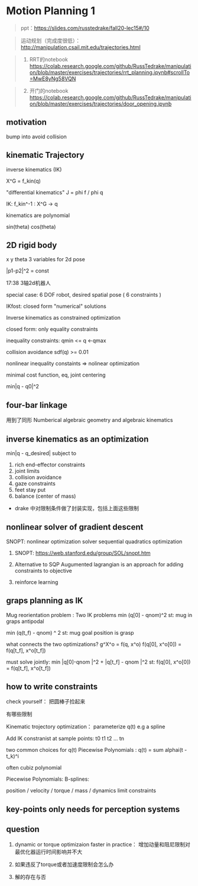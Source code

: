 # Motion Planning 1

> ppt：https://slides.com/russtedrake/fall20-lec15#/10

> 运动规划（完成度很低）：http://manipulation.csail.mit.edu/trajectories.html

> 1. RRT的notebook https://colab.research.google.com/github/RussTedrake/manipulation/blob/master/exercises/trajectories/rrt_planning.ipynb#scrollTo=MwE8yNg58VQN

> 2. 开门的notebook
https://colab.research.google.com/github/RussTedrake/manipulation/blob/master/exercises/trajectories/door_opening.ipynb



## motivation
bump into
avoid collision

## kinematic Trajectory

inverse kinematics (IK)

X^G = f_kin(q)

"differential kinematics"  J = phi f / phi q

IK: f_kin^-1 : X^G -> q

kinematics are polynomial 

sin(theta) cos(theta)

## 2D rigid body
x y theta 3 variables for 2d pose

|p1-p2|^2 = const

17:38 3轴2d机器人

special case: 6 DOF robot, desired spatial pose ( 6 constraints )

IKfost: closed form "numerical" solutions

Inverse kinematics as constrained optimization

closed form: only equality constraints

inequality constraints: qmin <= q <-qmax

collision avoidance sdf(q) >= 0.01

nonlinear inequality constaints => nolinear optimization

minimal cost function, eq, joint centering

min|q - q0|^2

## four-bar linkage
用到了同形 Numberical algebraic geometry and algebraic kinematics

## inverse kinematics as an optimization 

min|q - q_desired|
subject to 
1. rich end-effector constraints
2. joint limits
3. collision avoidance 
4. gaze constraints 
5. feet stay put 
6. balance (center of mass)

- drake 中对限制条件做了封装实现，包括上面这些限制

## nonlinear solver of gradient descent
SNOPT: nonlinear optimization solver
sequential quadratics optimization

1. SNOPT: https://web.stanford.edu/group/SOL/snopt.htm

2. Alternative to SQP
Augumented lagrangian is an approach for adding constraints to objective

3. reinforce learning


## graps planning as IK

Mug reorientation problem : Two IK problems 
min (q[0] - qnom)^2
st: mug in graps antipodal

min (q(t_f) - qnom) ^ 2
st: mug goal position is grasp

what connects the two optimizations?
g^X^o = f(q, x^o) 
f(q[0], x^o[0]) = f(q[t_f], x^o[t_f])

must solve jointly:
min |q[0]-qnom |^2 + |q[t_f] - qnom |^2
st: f(q[0], x^o[0]) = f(q[t_f], x^o[t_f])


## how to write constraints 
check yourself：
把圆棒子捡起来

有哪些限制

Kinematic trojectory optimization：
parameterize q(t) e.g a spline

Add IK constranist at sample points:
t0 t1 t2 ... tn

two common choices for q(t)
Piecewise Polynomials : q(t) = sum alphai(t -t_k)^i

often cubiz polynomial

Piecewise Polynomials:
B-splines: 

position / velocity / torque / mass  / dynamics limit constraints


## key-points only needs for perception systems



## question
1. dynamic or torque optimizaion faster in practice：
增加动量和阻尼限制对最优化器运行时间影响并不大

2. 如果违反了torque或者加速度限制会怎么办

3. 解的存在与否